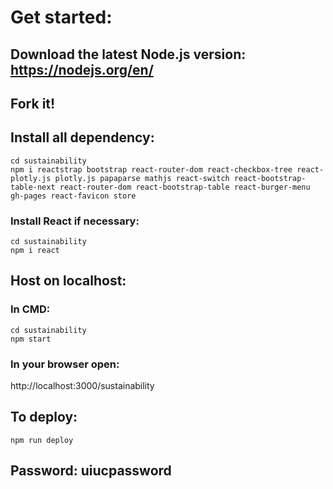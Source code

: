 # Get started:

## Download the latest Node.js version: https://nodejs.org/en/

## Fork it!

## Install all dependency:
``` shell
cd sustainability
npm i reactstrap bootstrap react-router-dom react-checkbox-tree react-plotly.js plotly.js papaparse mathjs react-switch react-bootstrap-table-next react-router-dom react-bootstrap-table react-burger-menu gh-pages react-favicon store
```
### Install React if necessary:
``` shell
cd sustainability
npm i react
```

## Host on localhost:
### In CMD:
``` shell
cd sustainability
npm start
```
### In your browser open:
http://localhost:3000/sustainability


## To deploy:
``` shell
npm run deploy
```

## Password: uiucpassword
